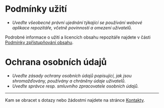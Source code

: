 
# Podmínky užití

- *Uveďte všeobecné právní ujednání týkající se používání webové aplikace repozitáře, včetně povinností a omezení uživatelů.*

Podrobné informace o užití a licencích obsahu repozitáře najdete v části [Podmínky zpřístupňování obsahu](../statutarni-dokumenty/zpristupnovani-obsahu.md).

# Ochrana osobních údajů

- *Uveďte zásady ochrany osobních údajů popisující, jak jsou shromažďovány, používány a chráněny údaje uživatelů.*
- *Uveďte správce resp. smluvního zpracovatele osobních údajů.*

---

Kam se obracet s dotazy nebo žádostmi najdete na stránce [Kontakty](kontakty.md).
